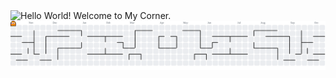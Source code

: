 
<img src="https://private-user-images.githubusercontent.com/177591556/493011913-e8e9ad21-66f4-4c47-8868-6a7910352def.png?jwt=eyJ0eXAiOiJKV1QiLCJhbGciOiJIUzI1NiJ9.eyJpc3MiOiJnaXRodWIuY29tIiwiYXVkIjoicmF3LmdpdGh1YnVzZXJjb250ZW50LmNvbSIsImtleSI6ImtleTUiLCJleHAiOjE3NTg2NTg2MDksIm5iZiI6MTc1ODY1ODMwOSwicGF0aCI6Ii8xNzc1OTE1NTYvNDkzMDExOTEzLWU4ZTlhZDIxLTY2ZjQtNGM0Ny04ODY4LTZhNzkxMDM1MmRlZi5wbmc_WC1BbXotQWxnb3JpdGhtPUFXUzQtSE1BQy1TSEEyNTYmWC1BbXotQ3JlZGVudGlhbD1BS0lBVkNPRFlMU0E1M1BRSzRaQSUyRjIwMjUwOTIzJTJGdXMtZWFzdC0xJTJGczMlMkZhd3M0X3JlcXVlc3QmWC1BbXotRGF0ZT0yMDI1MDkyM1QyMDExNDlaJlgtQW16LUV4cGlyZXM9MzAwJlgtQW16LVNpZ25hdHVyZT1hZWM4OTI3MDY0NWU4MDcyNGUzNzVjZDMwY2I0NzEzNWY0ZTJlMjhhMGNkYjZjYmQzNGRkNjZmOWI5MzM4YjU3JlgtQW16LVNpZ25lZEhlYWRlcnM9aG9zdCJ9.YnTnxf8MuJUcN7EEW93hSd7QTo94VPEfxKUcfq583R0" alt="Hello World! Welcome to My Corner.">


<picture>
  <source media="(prefers-color-scheme: dark)" srcset="https://raw.githubusercontent.com/FontesSabrina/FontesSabrina/output/pacman-contribution-graph-dark.svg">
  <source media="(prefers-color-scheme: light)" srcset="https://raw.githubusercontent.com/FontesSabrina/FontesSabrina/output/pacman-contribution-graph.svg">
  <img alt="pacman contribution graph" src="https://raw.githubusercontent.com/FontesSabrina/FontesSabrina/output/pacman-contribution-graph.svg">
</picture>


